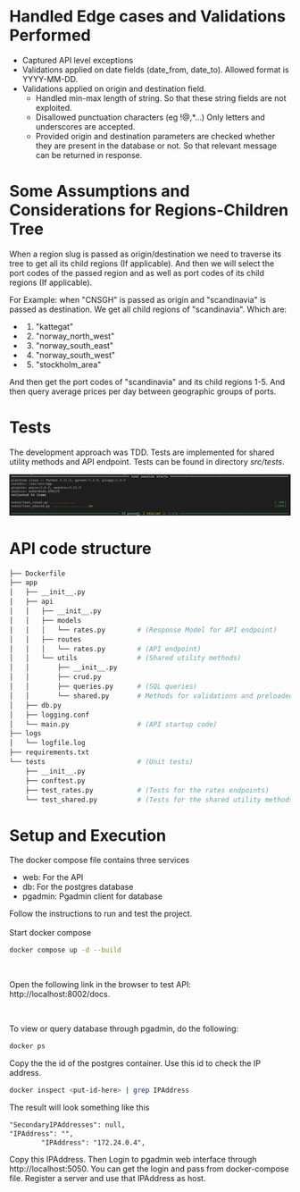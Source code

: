 # Handled Edge cases and Validations Performed
- Captured API level exceptions
- Validations applied on date fields (date_from, date_to). Allowed format is YYYY-MM-DD.
- Validations applied on origin and destination field. 
    - Handled min-max length of string. So that these string fields are not exploited.
    - Disallowed punctuation characters (eg !@,*...) Only letters and underscores are accepted.
    - Provided origin and destination parameters are checked whether they are present in the database or not. So that relevant message can be returned in response.


# Some Assumptions and Considerations for Regions-Children Tree
When a region slug is passed as origin/destination we need to traverse its tree to get all its child regions (If applicable). And then we will select the port codes of the passed region and as well as port codes of its child regions (If applicable).

For Example:
when "CNSGH" is passed as origin and "scandinavia" is passed as destination. We get all child regions of "scandinavia". Which are:  
- 1. "kattegat"  
- 2. "norway_north_west"  
- 3. "norway_south_east"  
- 4. "norway_south_west"  
- 5. "stockholm_area" 

And then get the port codes of "scandinavia" and its child regions 1-5. And then query  average prices per day between geographic groups of ports.


# Tests
The development approach was TDD. Tests are implemented for shared utility methods and API endpoint. Tests can be found in directory *src/tests*. 

![tests](./assets/tests.png)


# API code structure
```bash
├── Dockerfile
├── app
│   ├── __init__.py
│   ├── api
│   │   ├── __init__.py
│   │   ├── models
│   │   │   └── rates.py        # (Response Model for API endpoint)
│   │   ├── routes
│   │   │   └── rates.py        # (API endpoint)
│   │   └── utils               # (Shared utility methods)
│   │       ├── __init__.py
│   │       ├── crud.py
│   │       ├── queries.py      # (SQL queries)
│   │       └── shared.py       # Methods for validations and preloaded data
│   ├── db.py
│   ├── logging.conf
│   └── main.py                 # (API startup code)
├── logs
│   └── logfile.log
├── requirements.txt
└── tests                       # (Unit tests)
    ├── __init__.py
    ├── conftest.py
    ├── test_rates.py           # (Tests for the rates endpoints)
    └── test_shared.py          # (Tests for the shared utility methods)
```

# Setup and Execution

The docker compose file contains three services
- web: For the API
- db: For the postgres database
- pgadmin: Pgadmin client for database

Follow the instructions to run and test the project.  
<br>
Start docker compose
``` bash
docker compose up -d --build
```

<br>

Open the following link in the browser to test API: http://localhost:8002/docs. 

<br>


To view or query database through pgadmin, do the following:

``` bash
docker ps
```
Copy the the id of the postgres container. Use this id to check the IP address.


```bash
docker inspect <put-id-here> | grep IPAddress
```

The result will look something like this

```
"SecondaryIPAddresses": null,
"IPAddress": "",
        "IPAddress": "172.24.0.4",
```
Copy this IPAddress. Then Login to pgadmin web interface through http://localhost:5050. You can get the login and pass from docker-compose file. Register a server and use that IPAddress as host.